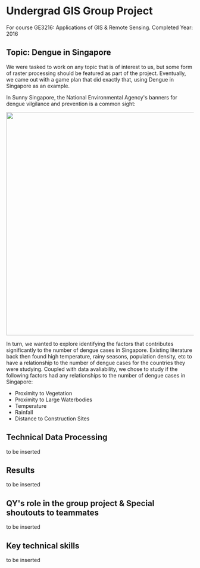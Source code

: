 # Undergrad GIS Group Project

For course GE3216: Applications of GIS & Remote Sensing. Completed Year: 2016

## Topic: Dengue in Singapore

We were tasked to work on any topic that is of interest to us, but some form of raster processing should be featured as part of the project. Eventually, we came out with a game plan that did exactly that, using Dengue in Singapore as an example. 

In Sunny Singapore, the National Environmental Agency's banners for dengue vilgilance and prevention is a common sight:

<img src='https://www.cgs.gov.sg/images/Block%20Dengue/Resources/h284185_nea_national_dengue_a4sz.jpg' width='600'>

In turn, we wanted to explore identifying the factors that contributes significantly to the number of dengue cases in Singapore. Existing literature back then found high temperature, rainy seasons, population density, etc to have a relationship to the number of dengue cases for the countries they were studying. Coupled with data avaliability, we chose to study if the following factors had any relationships to the number of dengue cases in Singapore: 

- Proximity to Vegetation
- Proximity to Large Waterbodies
- Temperature
- Rainfall
- Distance to Construction Sites 


## Technical Data Processing

to be inserted

## Results 

to be inserted 

## QY's role in the group project & Special shoutouts to teammates 

to be inserted 


## Key technical skills 

to be inserted 



